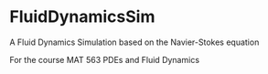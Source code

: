 # FluidDynamicsSim
A Fluid Dynamics Simulation based on the Navier-Stokes equation

For the course MAT 563 PDEs and Fluid Dynamics
